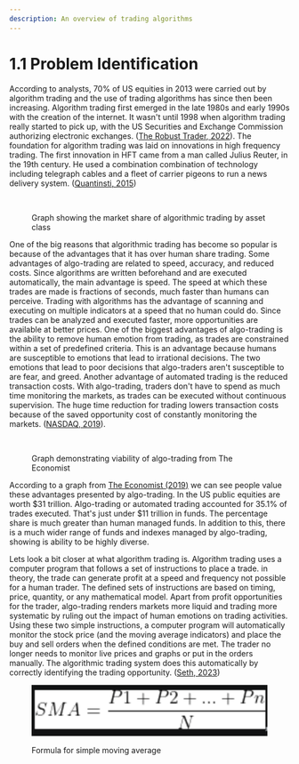 ```yaml
---
description: An overview of trading algorithms
---
```


# 1.1 Problem Identification

According to analysts, 70% of US equities in 2013 were carried out by algorithm trading and the use of trading algorithms has since then been increasing. Algorithm trading first emerged in the late 1980s and early 1990s with the creation of the internet. It wasn't until 1998 when algorithm trading really started to pick up, with the US Securities and Exchange Commission authorizing electronic exchanges. ([The Robust Trader, 2022](../reference-list.md)). The foundation for algorithm trading was laid on innovations in high frequency trading. The first innovation in HFT came from a man called Julius Reuter, in the 19th century. He used a combination combination of technology including telegraph cables and a fleet of carrier pigeons to run a news delivery system. ([Quantinsti, 2015](../reference-list.md))

<figure><img src="https://www.quantifiedstrategies.com/wp-content/uploads/2022/05/img_6278d43e66e73.png" alt=""><figcaption><p>Graph showing the market share of algorithmic trading by asset class</p></figcaption></figure>

One of the big reasons that algorithmic trading has become so popular is because of the advantages that it has over human share trading. Some advantages of algo-trading are related to speed, accuracy, and reduced costs. Since algorithms are written beforehand and are executed automatically, the main advantage is speed. The speed at which these trades are made is fractions of seconds, much faster than humans can perceive. Trading with algorithms has the advantage of scanning and executing on multiple indicators at a speed that no human could do. Since trades can be analyzed and executed faster, more opportunities are available at better prices. One of the biggest advantages of algo-trading is the ability to remove human emotion from trading, as trades are constrained within a set of predefined criteria. This is an advantage because humans are susceptible to emotions that lead to irrational decisions. The two emotions that lead to poor decisions that algo-traders aren't susceptible to are fear, and greed. Another advantage of automated trading is the reduced transaction costs. With algo-trading, traders don't have to spend as much time monitoring the markets, as trades can be executed without continuous supervision. The huge time reduction for trading lowers transaction costs because of the saved opportunity cost of constantly monitoring the markets. ([NASDAQ, 2019](../reference-list.md)).



<figure><img src="https://www.economist.com/img/b/400/538/90/sites/default/files/images/print-edition/20191005_FBC840.png" alt=""><figcaption><p>Graph demonstrating viability of algo-trading from The Economist</p></figcaption></figure>

According to a graph from [The Economist (2019)](../reference-list.md) we can see people value these advantages presented by algo-trading. In the US public equities are worth $31 trillion. Algo-trading or automated trading accounted for 35.1% of trades executed. That's just under $11 trillion in funds. The percentage share is much greater than human managed funds. In addition to this, there is a much wider range of funds and indexes managed by algo-trading, showing is ability to be highly diverse.

Lets look a bit closer at what algorithm trading is. Algorithm trading uses a computer program that follows a set of instructions to place a trade. in theory, the trade can generate profit at a speed and frequency not possible for a human trader. The defined sets of instructions are based on timing, price, quantity, or any mathematical model. Apart from profit opportunities for the trader, algo-trading renders markets more liquid and trading more systematic by ruling out the impact of human emotions on trading activities. Using these two simple instructions, a computer program will automatically monitor the stock price (and the moving average indicators) and place the buy and sell orders when the defined conditions are met. The trader no longer needs to monitor live prices and graphs or put in the orders manually. The algorithmic trading system does this automatically by correctly identifying the trading opportunity. ([Seth, 2023](../reference-list.md))

<figure><img src="../.gitbook/assets/image (3).png" alt=""><figcaption><p>Formula for simple moving average</p></figcaption></figure>
